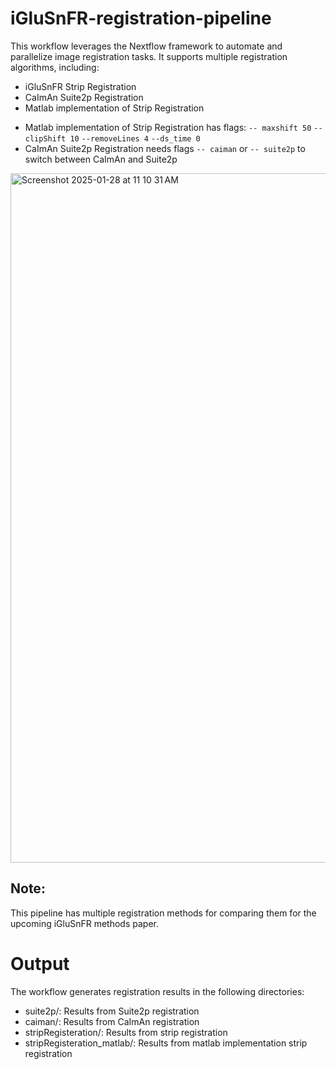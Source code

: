 # iGluSnFR-registration-pipeline
This workflow leverages the Nextflow framework to automate and parallelize image registration tasks. It supports multiple registration algorithms, including:
- iGluSnFR Strip Registration
- CaImAn Suite2p Registration
- Matlab implementation of Strip Registration

* Matlab implementation of Strip Registration has flags: `-- maxshift 50` `--clipShift 10` `--removeLines 4` `--ds_time 0` 
* CaImAn Suite2p Registration needs flags `-- caiman` or `-- suite2p` to switch between CaImAn and Suite2p  

<img width="1103" alt="Screenshot 2025-01-28 at 11 10 31 AM" src="https://github.com/user-attachments/assets/d5442a35-158d-442c-a87b-4d17d9fd9626" />

## Note:
This pipeline has multiple registration methods for comparing them for the upcoming iGluSnFR methods paper. 

# Output
The workflow generates registration results in the following directories:
- suite2p/: Results from Suite2p registration
- caiman/: Results from CaImAn registration
- stripRegisteration/: Results from strip registration
- stripRegisteration_matlab/: Results from matlab implementation strip registration
